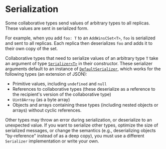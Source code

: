 # Serialization

Some collaborative types send values of arbitrary types to all replicas. These values are sent in serialized form.

For example, when you add `foo: T` to an `AddWinsCSet<T>`, `foo` is serialized and sent to all replicas. Each replica then deserializes `foo` and adds it to their own copy of the set.

Collaborative types that need to serialize values of an arbitrary type `T` take an argument of type [`Serializer<T>`](../api/collabs/interfaces/Serializer.html) in their constructor. These serializer arguments default to an instance of [`DefaultSerializer`](../api/collabs/classes/DefaultSerializer), which works for the following types (an extension of JSON):

- Primitive values, including `undefined` and `null`
- References to collaborative types (these deserialize as a reference to the recipient's version of the collaborative type)
- `Uint8Array` (as a byte array)
- Objects and arrays containing these types (including nested objects or arrays) without cyclic references.

Other types may throw an error during serialization, or deserialize to an unexpected value. If you want to serialize other types, optimize the size of serialized messages, or change the semantics (e.g., deserializing objects "by-reference" instead of as a deep copy), you must use a different `Serializer` implementation or write your own.
